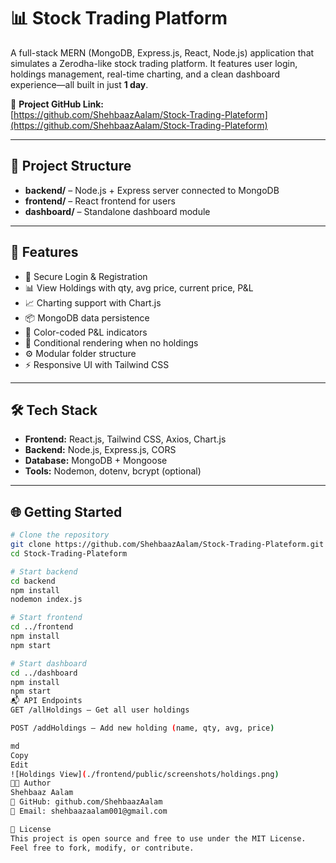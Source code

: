 # 📊 Stock Trading Platform

A full-stack MERN (MongoDB, Express.js, React, Node.js) application that simulates a Zerodha-like stock trading platform. It features user login, holdings management, real-time charting, and a clean dashboard experience—all built in just **1 day**.

🔗 **Project GitHub Link:**  
[https://github.com/ShehbaazAalam/Stock-Trading-Plateform](https://github.com/ShehbaazAalam/Stock-Trading-Plateform)

---

## 📁 Project Structure

- **backend/** – Node.js + Express server connected to MongoDB  
- **frontend/** – React frontend for users  
- **dashboard/** – Standalone dashboard module

---

## 🚀 Features

- 🔐 Secure Login & Registration  
- 📊 View Holdings with qty, avg price, current price, P&L  
- 📈 Charting support with Chart.js  
- 📦 MongoDB data persistence  
- 🎯 Color-coded P&L indicators  
- 🧠 Conditional rendering when no holdings  
- ⚙️ Modular folder structure  
- ⚡ Responsive UI with Tailwind CSS

---

## 🛠️ Tech Stack

- **Frontend:** React.js, Tailwind CSS, Axios, Chart.js  
- **Backend:** Node.js, Express.js, CORS  
- **Database:** MongoDB + Mongoose  
- **Tools:** Nodemon, dotenv, bcrypt (optional)

---

## 🌐 Getting Started

```bash
# Clone the repository
git clone https://github.com/ShehbaazAalam/Stock-Trading-Plateform.git
cd Stock-Trading-Plateform

# Start backend
cd backend
npm install
nodemon index.js

# Start frontend
cd ../frontend
npm install
npm start

# Start dashboard
cd ../dashboard
npm install
npm start
📬 API Endpoints
GET /allHoldings – Get all user holdings

POST /addHoldings – Add new holding (name, qty, avg, price)

md
Copy
Edit
![Holdings View](./frontend/public/screenshots/holdings.png)
👨‍💻 Author
Shehbaaz Aalam
🔗 GitHub: github.com/ShehbaazAalam
📧 Email: shehbaazaalam001@gmail.com

📄 License
This project is open source and free to use under the MIT License.
Feel free to fork, modify, or contribute.
